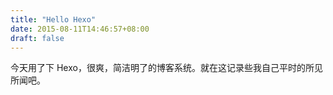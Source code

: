 ```yaml
---
title: "Hello Hexo"
date: 2015-08-11T14:46:57+08:00
draft: false
---
```

今天用了下 Hexo，很爽，简洁明了的博客系统。就在这记录些我自己平时的所见所闻吧。

